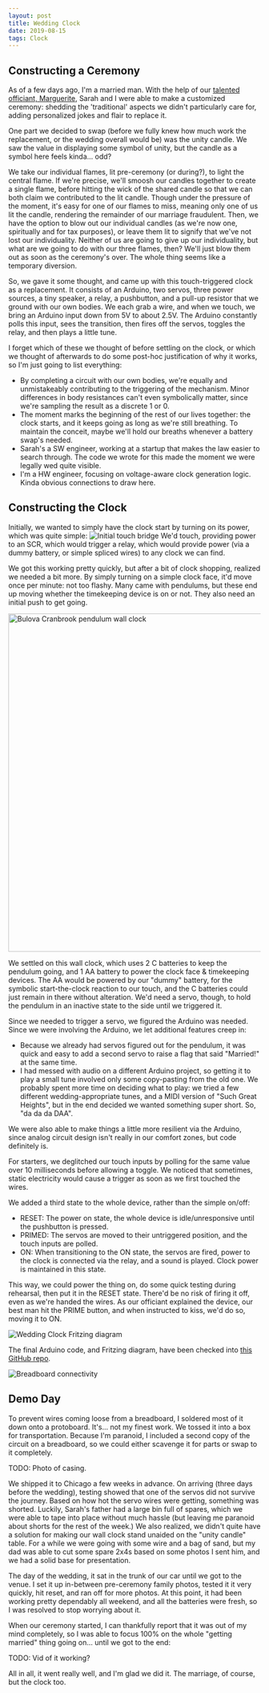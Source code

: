 ```yaml
---
layout: post
title: Wedding Clock
date: 2019-08-15
tags: Clock
---
```


## Constructing a Ceremony

As of a few days ago, I'm a married man. With the help of our [talented officiant, Marguerite](http://www.meaningfulmarguerite.com/), Sarah and I were able to make a customized ceremony: shedding the 'traditional' aspects we didn't particularly care for, adding personalized jokes and flair to replace it.

One part we decided to swap (before we fully knew how much work the replacement, or the wedding overall would be) was the unity candle. We saw the value in displaying some symbol of unity, but the candle as a symbol here feels kinda... odd?

We take our individual flames, lit pre-ceremony (or during?), to light the central flame. If we're precise, we'll smoosh our candles together to create a single flame, before hitting the wick of the shared candle so that we can both claim we contributed to the lit candle. Though under the pressure of the moment, it's easy for one of our flames to miss, meaning only one of us lit the candle, rendering the remainder of our marriage fraudulent. Then, we have the option to blow out our individual candles (as we're now one, spiritually and for tax purposes), or leave them lit to signify that we've not lost our individuality. Neither of us are going to give up our individuality, but what are we going to do with our three flames, then? We'll just blow them out as soon as the ceremony's over. The whole thing seems like a temporary diversion.

So, we gave it some thought, and came up with this touch-triggered clock as a replacement. It consists of an Arduino, two servos, three power sources, a tiny speaker, a relay, a pushbutton, and a pull-up resistor that we ground with our own bodies. We each grab a wire, and when we touch, we bring an Arduino input down from 5V to about 2.5V. The Arduino constantly polls this input, sees the transition, then fires off the servos, toggles the relay, and then plays a little tune.

I forget which of these we thought of before settling on the clock, or which we thought of afterwards to do some post-hoc justification of why it works, so I'm just going to list everything:
* By completing a circuit with our own bodies, we're equally and unmistakeably contributing to the triggering of the mechanism. Minor differences in body resistances can't even symbolically matter, since we're sampling the result as a discrete 1 or 0.
* The moment marks the beginning of the rest of our lives together: the clock starts, and it keeps going as long as we're still breathing. To maintain the conceit, maybe we'll hold our breaths whenever a battery swap's needed.
* Sarah's a SW engineer, working at a startup that makes the law easier to search through. The code we wrote for this made the moment we were legally wed quite visible.
* I'm a HW engineer, focusing on voltage-aware clock generation logic. Kinda obvious connections to draw here.

## Constructing the Clock

Initially, we wanted to simply have the clock start by turning on its power, which was quite simple:
![Initial touch bridge](assets/touch_bridge.png)
We'd touch, providing power to an SCR, which would trigger a relay, which would provide power (via a dummy battery, or simple spliced wires) to any clock we can find.

We got this working pretty quickly, but after a bit of clock shopping, realized we needed a bit more. By simply turning on a simple clock face, it'd move once per minute: not too flashy. Many came with pendulums, but these end up moving whether the timekeeping device is on or not. They also need an initial push to get going.

<img src="assets/wall_clock.jpg" alt="Bulova Cranbrook pendulum wall clock" width="650" height="675"/>

We settled on this wall clock, which uses 2 C batteries to keep the pendulum going, and 1 AA battery to power the clock face & timekeeping devices. The AA would be powered by our "dummy" battery, for the symbolic start-the-clock reaction to our touch, and the C batteries could just remain in there without alteration. We'd need a servo, though, to hold the pendulum in an inactive state to the side until we triggered it.

Since we needed to trigger a servo, we figured the Arduino was needed. Since we were involving the Arduino, we let additional features creep in:
* Because we already had servos figured out for the pendulum, it was quick and easy to add a second servo to raise a flag that said "Married!" at the same time. 
* I had messed with audio on a different Arduino project, so getting it to play a small tune involved only some copy-pasting from the old one. We probably spent more time on deciding what to play: we tried a few different wedding-appropriate tunes, and a MIDI version of "Such Great Heights", but in the end decided we wanted something super short. So, "da da da DAA".

We were also able to make things a little more resilient via the Arduino, since analog circuit design isn't really in our comfort zones, but code definitely is.

For starters, we deglitched our touch inputs by polling for the same value over 10 milliseconds before allowing a toggle. We noticed that sometimes, static electricity would cause a trigger as soon as we first touched the wires.

We added a third state to the whole device, rather than the simple on/off:
* RESET: The power on state, the whole device is idle/unresponsive until the pushbutton is pressed.
* PRIMED: The servos are moved to their untriggered position, and the touch inputs are polled.
* ON: When transitioning to the ON state, the servos are fired, power to the clock is connected via the relay, and a sound is played. Clock power is maintained in this state.

This way, we could power the thing on, do some quick testing during rehearsal, then put it in the RESET state. There'd be no risk of firing it off, even as we're handed the wires. As our officiant explained the device, our best man hit the PRIME button, and when instructed to kiss, we'd do so, moving it to ON.

![Wedding Clock Fritzing diagram](assets/wedding_clock.png)

The final Arduino code, and Fritzing diagram, have been checked into [this GitHub repo](https://github.com/kmwilder/wedding_clock).

![Breadboard connectivity](assets/clock-breadboard.jpg)

## Demo Day

To prevent wires coming loose from a breadboard, I soldered most of it down onto a protoboard. It's... not my finest work. We tossed it into a box for transportation. Because I'm paranoid, I included a second copy of the circuit on a breadboard, so we could either scavenge it for parts or swap to it completely.

TODO: Photo of casing.

We shipped it to Chicago a few weeks in advance. On arriving (three days before the wedding), testing showed that one of the servos did not survive the journey. Based on how hot the servo wires were getting, something was shorted. Luckily, Sarah's father had a large bin full of spares, which we were able to tape into place without much hassle (but leaving me paranoid about shorts for the rest of the week.) We also realized, we didn't quite have a solution for making our wall clock stand unaided on the "unity candle" table. For a while we were going with some wire and a bag of sand, but my dad was able to cut some spare 2x4s based on some photos I sent him, and we had a solid base for presentation.

The day of the wedding, it sat in the trunk of our car until we got to the venue. I set it up in-between pre-ceremony family photos, tested it it very quickly, hit reset, and ran off for more photos. At this point, it had been working pretty dependably all weekend, and all the batteries were fresh, so I was resolved to stop worrying about it.

When our ceremony started, I can thankfully report that it was out of my mind completely, so I was able to focus 100% on the whole "getting married" thing going on... until we got to the end:

TODO: Vid of it working?

All in all, it went really well, and I'm glad we did it. The marriage, of course, but the clock too.
